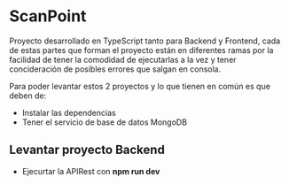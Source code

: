 # ScanPoint

Proyecto desarrollado en TypeScript tanto para Backend y Frontend, cada de estas partes que forman el proyecto están en diferentes ramas por la facilidad de tener la comodidad de ejecutarlas a la vez y tener concideración de posibles errores que salgan en consola.

Para poder levantar estos 2 proyectos y lo que tienen en común es que deben de:
- Instalar las dependencias
- Tener el servicio de base de datos MongoDB

## Levantar proyecto Backend
- Ejecurtar la APIRest con **npm run dev**